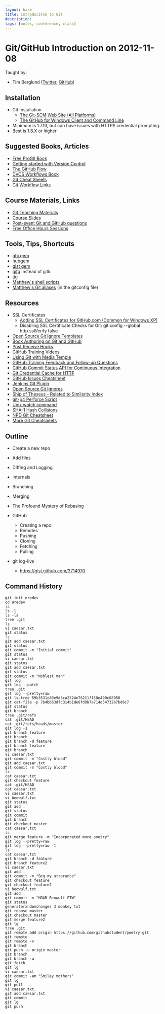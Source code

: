 ```yaml
---
layout: bare
title: Introduciton to Git
description: 
tags: [notes, conference, class]
---
```


# Git/GitHub Introduction on 2012-11-08

Taught by:

* Tim Berglund ([Twitter](http://twitter.com/tlberglund), [GitHub](https://github.com/tlberglund))

## Installation
* Git Installation
    * [The Git-SCM Web Site (All Platforms)](http://git-scm.com)
    * [The GitHub for Windows Client and Command Line](http://windows.github.com)
* Minimum is 1.7.10, but can have issues with HTTPS credential prompting.
* Best is 1.8.X or higher

## Suggested Books, Articles
* [Free ProGit Book](http://git-scm.com/book)
* [Getting started with Version Control](http://teach.github.com/articles/lesson-new-to-version-control/)
* [The GitHub Flow](http://scottchacon.com/2011/08/31/github-flow.html)
* [DVCS Workflows Book](https://github.com/zkessin/dvcs-workflows)
* [Git Cheat Sheets](http://teach.github.com/articles/git-cheatsheets/)
* [Git Workflow Links](https://pinboard.in/u:matthew.mccullough/t:git+workflow)

## Course Materials, Links
* [Git Teaching Materials](http://teach.github.com)
* [Course Slides](http://teach.github.com/articles/course-slides/)
* [Post-event Git and GitHub questions](https://github.com/githubtraining/feedback/)
* [Free Office Hours Sessions](http://training.github.com/web/free-classes/)

## Tools, Tips, Shortcuts

* [ghi gem](https://github.com/stephencelis/ghi)
* [hubgem ](https://github.com/defunkt/hub)
* [gist gem](https://github.com/defunkt/gist)
* [gitg](http://git.gnome.org/browse/gitg) instead of gitk
* [tig](http://gitready.com/advanced/2009/07/31/tig-the-ncurses-front-end-to-git.html)
* [Matthew's shell scripts](https://github.com/matthewmccullough/scripts)
* [Matthew's Git aliases](https://github.com/matthewmccullough/dotfiles) (in the gitconfig file)

## Resources

* SSL Certificates
    * [Adding SSL Certificates for GitHub.com (Common for Windows XP)](http://stackoverflow.com/questions/3777075/https-github-access/4454754#4454754)
    * Disabling SSL Certificate Checks for Git:
            git config --global http.sslVerify false
* [Open Source Git Ignore Templates](https://github.com/github/gitignore)
* [Book Authoring on Git and GitHub](http://teach.github.com/articles/book-authoring-using-git-and-github/)
* [Post Receive Hooks](https://help.github.com/articles/post-receive-hooks)
* [GitHub Training Videos](http://training.github.com/resources/videos/)
* [Using Git with Media Temple](http://carl-topham.com/theblog/post/using-git-media-temple/)
* [GitHub Training Feedback and Follow-up Questions](https://github.com/githubtraining/feedback/issues?state=open)
* [GitHub Commit Status API for Continuous Integration](https://github.com/blog/1227-commit-status-api)
* [Git Credential Cache for HTTP](http://teach.github.com/articles/lesson-git-credential-cache/)
* [GitHub Issues Cheatsheet](http://teach.github.com/articles/github-issues-cheatsheet/)
* [Jenkins Git Plugin](https://wiki.jenkins-ci.org/display/JENKINS/Git+Plugin)
* [Open Source Git Ignores](https://github.com/github/gitignore)
* [Ship of Theseus - Related to Similarity Index](http://en.wikipedia.org/wiki/Ship_of_Theseus)
* [git-p4 Perforce Script](http://kb.perforce.com/article/1417/git-p4)
* [Unix watch command](http://en.wikipedia.org/wiki/Watch_(Unix))
* [SHA-1 Hash Collisions](http://git-scm.com/book/ch6-1.html#A-SHORT-NOTE-ABOUT-SHA-1)
* [NPD Git Cheatsheet](http://ndpsoftware.com/git-cheatsheet.html)
* [More Git Cheatsheets](http://teach.github.com/articles/git-cheatsheets/)


## Outline

* Create a new repo
* Add files
* Diffing and Logging
* Internals
* Branching
* Merging
* The Profound Mystery of Rebasing
* GitHub
  * Creating a repo
  * Remotes
  * Pushing
  * Cloning
  * Fetching
  * Pulling

* git log-live
  * https://gist.github.com/3714970

## Command History

    git init øredev
    cd øredev
    ls
    ls -l
    ls -la
    tree .git
    ls
    vi caesar.txt
    git status
    ls
    git add caesar.txt
    git status
    git commit -m "Initial commit"
    git status
    vi caesar.txt
    git status
    git add caesar.txt 
    git status
    git commit -m "Noblest man"
    git log
    git log --patch
    tree .git
    git log --pretty=raw
    git ls-tree 59b3531c80e9d3ca2524e76211f158e490c08958
    git cat-file -p 7b4bb63dfc314b1de8fd0b7a714d54732b7bd0c7
    git status
    git branch
    tree .git/refs
    cat .git/HEAD
    cat .git/refs/heads/master
    git log -1
    git branch feature
    git branch
    git branch -d feature
    git branch feature
    git branch
    vi caesar.txt
    git commit -m "Costly blood"
    git add caesar.txt
    git commit -m "Costly blood"
    ls
    cat caesar.txt
    git checkout feature 
    cat .git/HEAD
    cat caesar.txt
    vi caesar.txt
    vi beowulf.txt
    git status
    git add .
    git status
    git commit
    git branch
    git checkout master
    cat caesar.txt
    ls
    git merge feature -m "Incorporated more poetry"
    git log --pretty=raw
    git log --pretty=raw -1
    ls
    cat caesar.txt
    git branch -d feature
    git branch feature2
    vi caesar.txt
    git add .
    git commit -m "Beg my utterance"
    git checkout feature
    git checkout feature2
    vi beowulf.txt
    git add .
    git commit -m "MOAR Beowulf FTW"
    git status
    generaterandomchanges 3 monkey txt
    git rebase master 
    git checkout master 
    git merge feature2
    git lg
    tree .git
    git remote add origin https://github.com/githubstudent/poetry.git
    git remote
    git remote -v
    git branch
    git push -u origin master 
    git branch
    git branch -a
    git fetch
    git lg
    vi caesar.txt
    git commit -am "Smiley mothers"
    git lg
    git pull 
    vi caesar.txt
    git add caesar.txt
    git commit
    git lg
    git push



